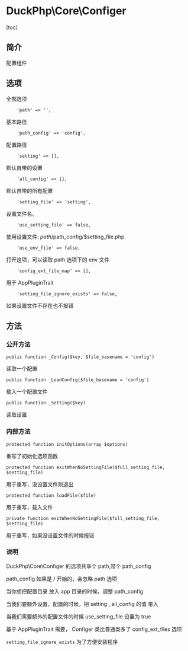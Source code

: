# DuckPhp\Core\Configer
[toc]

## 简介

配置组件

## 选项
全部选项

        'path' => '',
基本路径

        'path_config' => 'config',
配置路径

        'setting' => [],
默认自带的设置

        'all_config' => [],
默认自带的所有配置

        'setting_file' => 'setting',
设置文件名。

        'use_setting_file' => false,
使用设置文件: $path/$path_config/$setting_file.php

        'use_env_file' => false,
打开这项，可以读取 path 选项下的 env 文件

        'config_ext_file_map' => [],
用于 AppPluginTrait

        'setting_file_ignore_exists' => false,
如果设置文件不存在也不报错

## 方法
### 公开方法

    public function _Config($key, $file_basename = 'config')
读取一个配置

    public function _LoadConfig($file_basename = 'config')
载入一个配置文件

    public function _Setting($key)
读取设置

### 内部方法

    protected function initOptions(array $options)
重写了初始化选项函数

    protected function exitWhenNoSettingFile($full_setting_file, $setting_file)
用于重写，没设置文件则退出

    protected function loadFile($file)
用于重写，载入文件

    private function exitWhenNoSettingFile($full_setting_file, $setting_file)
用于重写，如果没设置文件的时候报错

### 说明

DuckPhp\Core\Configer 的选项共享个 path,带个 path_config

path_config 如果是 / 开始的，会忽略 path 选项

当你想把配置目录 放入 app 目录的时候，调整 path_config

当我们要额外设置，配置的时候，把 setting , all_config 的值 带入

当我们需要额外的配置文件的时候  use_setting_file 设置为 true

基于  AppPluginTrait  需要， Configer 类比普通类多了 config_ext_files 选项

`setting_file_ignore_exists` 为了方便安装程序
